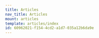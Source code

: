 ```yaml
---
title: Articles
nav_title: Articles
mount: articles
template: articles/index
id: 60962021-f154-4cd2-a1d7-035a12b6da9e
---
```

